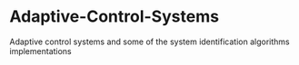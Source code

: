 # Adaptive-Control-Systems

Adaptive control systems and some of the system identification algorithms implementations
